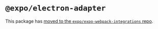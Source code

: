 # `@expo/electron-adapter`

This package has [moved to the `expo/expo-webpack-integrations` repo](https://github.com/expo/expo-webpack-integrations/tree/main/packages/electron-adapter#readme).
